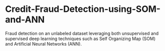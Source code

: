 # Credit-Fraud-Detection-using-SOM-and-ANN
Fraud detection on an unlabeled dataset leveraging both unsupervised and supervised deep learning techniques such as Self Organizing Map (SOM) and Artificial Neural Networks (ANN).
